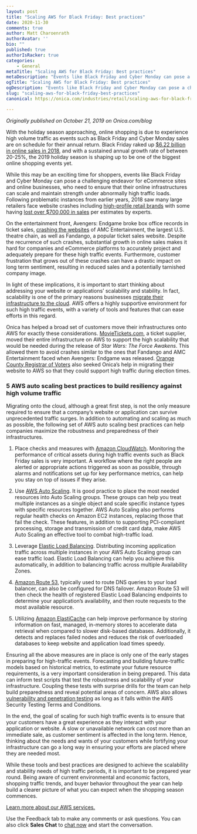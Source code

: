 ```yaml
---
layout: post
title: "Scaling AWS for Black Friday: Best practices"
date: 2020-11-30
comments: true
author: Matt Charoenrath
authorAvatar: ''
bio: ""
published: true
authorIsRacker: true
categories:
    - General
metaTitle: "Scaling AWS for Black Friday: Best practices"
metaDescription: "Events like Black Friday and Cyber Monday can pose a challenging endeavor for eCommerce sites and online businesses, who need to ensure that their online infrastructures can scale and maintain strength under abnormally high traffic loads."
ogTitle: "Scaling AWS for Black Friday: Best practices"
ogDescription: "Events like Black Friday and Cyber Monday can pose a challenging endeavor for eCommerce sites and online businesses, who need to ensure that their online infrastructures can scale and maintain strength under abnormally high traffic loads."
slug: "scaling-aws-for-black-friday-best-practices"
canonical: https://onica.com/industries/retail/scaling-aws-for-black-friday-best-practices/

---
```


*Originally published on October 21, 2019 on Onica.com/blog*


With the holiday season approaching, online shopping is due to experience high
volume traffic as events such as Black Friday and Cyber Monday sales are on
schedule for their annual return. Black Friday raked up
[$6.22 billion in online sales in 2018](https://www.cnbc.com/2018/11/24/black-friday-pulled-in-a-record-6point22-billion-in-online-sales-adobe.html),
and with a sustained annual growth rate of between
20-25%, the 2019 holiday season is shaping up to be one of the biggest
online shopping events yet.

<!--more-->

While this may be an exciting time for shoppers, events like Black Friday and
Cyber Monday can pose a challenging endeavor for eCommerce sites and online
businesses, who need to ensure that their online infrastructures can scale and
maintain strength under abnormally high traffic loads. Following problematic
instances from earlier years, 2018 saw many large retailers face website
crashes including
[high-profile retail brands](https://www.businessinsider.com/lululemons-website-crashes-with-black-friday-sales-2018-11)
with some having
[lost over $700,000 in sales](https://www.businessinsider.com/jcrew-website-crashes-on-black-friday-2018-11)
per estimates by experts.

On the entertainment front, Avengers: Endgame broke box office records in
ticket sales,
[crashing the websites](https://www.bloomberg.com/news/articles/2019-04-02/-endgame-crashes-ticket-sites-as-theaters-brace-for-new-record)
of AMC Entertainment, the largest U.S. theatre chain, as well as Fandango, a
popular ticket sales website. Despite the recurrence of such crashes,
substantial growth in online sales makes it hard for companies and eCommerce
platforms to accurately project and adequately prepare for these high traffic
events. Furthermore, customer frustration that grows out of these crashes can
have a drastic impact on long term sentiment, resulting in reduced sales and
a potentially tarnished company image.

In light of these implications, it is important to start thinking about
addressing your website or applications’ scalability and stability. In fact,
scalability is one of the primary reasons businesses
[migrate their infrastructure to the cloud](https://onica.com/amazon-web-services/migration/).
AWS offers a highly supportive environment for such high traffic events, with
a variety of tools and features that can ease efforts in this regard.

Onica has helped a broad set of customers move their infrastructures onto AWS
for exactly these considerations.
[MovieTickets.com](https://onica.com/case-study/movietickets-com/), a ticket
supplier, moved their entire infrastructure on AWS to support the high
scalability that would be needed during the release of
*Star Wars: The Force Awakens*. This allowed them to avoid crashes similar to the
ones that Fandango
and AMC Entertainment faced when Avengers: Endgame was released.
[Orange County Registrar of Voters](https://onica.com/case-study/orange-county-registrar-of-voters/)
also seeked Onica’s help in migrating their website to AWS so that they could
support high traffic during election times.

### 5 AWS auto scaling best practices to build resiliency against high volume traffic

Migrating onto the cloud, although a great first step, is not the only measure
required to ensure that a company’s website or application can survive
unprecedented traffic surges. In addition to automating and scaling as much
as possible, the following set of AWS auto scaling best practices can help
companies maximize the robustness and preparedness of their infrastructures.

1. Place checks and measures with
   [Amazon CloudWatch](https://aws.amazon.com/cloudwatch/). Monitoring the
   performance of critical assets during high traffic events such as Black
   Friday sales is very important. A workflow where the right people are
   alerted or appropriate actions triggered as soon as possible, through
   alarms and notifications set up for key performance metrics, can help you
   stay on top of issues if they arise.

2. Use [AWS Auto Scaling](https://aws.amazon.com/autoscaling/). It is good
   practice to place the most needed resources into Auto Scaling groups. These
   groups can help you treat multiple instances as a single object and scale
   specific instance types with specific resources together. AWS Auto
   Scaling also performs regular health checks on Amazon EC2 instances,
   replacing those that fail the check. These features, in addition to
   supporting PCI-compliant processing, storage and transmission of credit
   card data, make AWS Auto Scaling an effective tool to combat high-traffic
   load.

3. Leverage
   [Elastic Load Balancing](https://aws.amazon.com/elasticloadbalancing/).
   Distributing incoming application traffic across multiple instances in your
   AWS Auto Scaling group can ease traffic load. Elastic Load Balancing can
   help you achieve this automatically, in addition to balancing traffic
   across multiple Availability Zones.

4. [Amazon Route 53](https://aws.amazon.com/route53/), typically used to
   route DNS queries to your load balancer, can also be configured for
   DNS failover. Amazon Route 53 will then check the health of registered
   Elastic Load Balancing endpoints to determine your application’s
   availability, and then route requests to the most available resource.

5. Utilizing [Amazon ElastiCache](https://aws.amazon.com/elasticache/) can
   help improve performance by storing information on fast, managed, in-memory
   stores to accelerate data retrieval when compared to slower disk-based
   databases. Additionally, it detects and replaces failed nodes and reduces
   the risk of overloaded databases to keep website and application load
   times speedy.

Ensuring all the above measures are in place is only one of the early stages
in preparing for high-traffic events. Forecasting and building future-traffic
models based on historical metrics, to estimate your future resource
requirements, is a very important consideration in being prepared. This data
can inform test scripts that test the robustness and scalability of your
infrastructure. Coupling these tests with surprise drills for the team can help
build preparedness and reveal potential areas of concern. AWS also allows
[vulnerability and penetration testing](https://aws.amazon.com/security/penetration-testing/)
as long as it falls within the AWS Security Testing Terms and Conditions.

In the end, the goal of scaling for such high traffic events is to ensure that
your customers have a great experience as they interact with your application
or website. A slow or unavailable network can cost more than an immediate
sale, as customer sentiment is affected in the long term. Hence, thinking
about the needs and wants of your customers while fortifying your
infrastructure can go a long way in ensuring your efforts are placed where
they are needed most.

While these tools and best practices are designed to achieve the scalability
and stability needs of high traffic periods, it is important to be prepared
year round. Being aware of current environmental and economic factors,
shopping traffic trends, and buyer behavior throughout the year can help
build a clearer picture of what you can expect when the shopping season
commences.

<a class="cta red" id="cta" href="https://www.rackspace.com/onica">Learn more about our AWS services.</a>

Use the Feedback tab to make any comments or ask questions. You can also click
**Sales Chat** to [chat now](https://www.rackspace.com/) and start the conversation.
